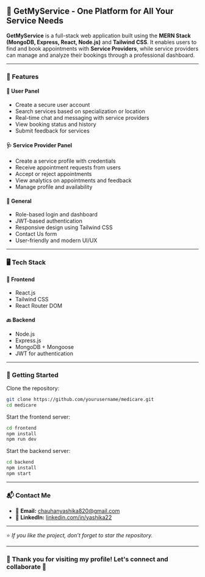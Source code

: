 ## 🏥 GetMyService - One Platform for All Your Service Needs

**GetMyService** is a full-stack web application built using the **MERN Stack (MongoDB, Express, React, Node.js)** and **Tailwind CSS**.
It enables users to find and book appointments with **Service Providers**, while service providers can manage and analyze their bookings through a professional dashboard.

---

### 🌟 Features

#### 👤 User Panel

* Create a secure user account
* Search services based on specialization or location
* Real-time chat and messaging with service providers
* View booking status and history
* Submit feedback for services

#### 🩺 Service Provider Panel

* Create a service profile with credentials
* Receive appointment requests from users
* Accept or reject appointments
* View analytics on appointments and feedback
* Manage profile and availability

#### 🔧 General

* Role-based login and dashboard
* JWT-based authentication
* Responsive design using Tailwind CSS
* Contact Us form
* User-friendly and modern UI/UX

---

### 🖥️ Tech Stack

#### 🧩 Frontend

* React.js
* Tailwind CSS
* React Router DOM

#### 🔙 Backend

* Node.js
* Express.js
* MongoDB + Mongoose
* JWT for authentication

---

### 🚀 Getting Started

Clone the repository:

```bash
git clone https://github.com/yourusername/medicare.git
cd medicare
```

Start the frontend server:

```bash
cd frontend
npm install
npm run dev
```

Start the backend server:

```bash
cd backend
npm install
npm start
```

---

### 📬 Contact Me

* 📧 **Email:** [chauhanyashika820@gmail.com](mailto:chauhanyashika820@gmail.com)
* 🔗 **LinkedIn:** [linkedin.com/in/yashika22](https://www.linkedin.com/in/yashika22)

---

⭐ *If you like the project, don’t forget to star the repository.*

---

### 💬 Thank you for visiting my profile! Let's connect and collaborate 🤝
